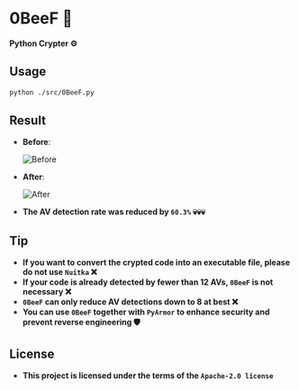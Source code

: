 # **0BeeF 🥩**
**Python Crypter ⚙️**

## **Usage**
  ```bash
  python ./src/0BeeF.py
  ```

## **Result**
  - **Before**:
  
    ![Before](https://github.com/memecoder12345678/0BeeF-Python-Crypter/blob/main/img/1.jpg)
  
  - **After**:
  
    ![After](https://github.com/memecoder12345678/0BeeF-Python-Crypter/blob/main/img/2.jpg)

  - **The AV detection rate was reduced by `60.3%` 💀💀💀**

## **Tip**
  - **If you want to convert the crypted code into an executable file, please do not use `Nuitka` ❌**
  - **If your code is already detected by fewer than 12 AVs, `0BeeF` is not necessary ❌**
  - **`0BeeF` can only reduce AV detections down to 8 at best ❌**
  - **You can use `0BeeF` together with `PyArmor` to enhance security and prevent reverse engineering 🛡️**
## **License**  
- **This project is licensed under the terms of the `Apache-2.0 license`**
